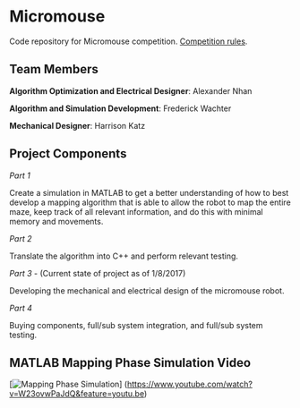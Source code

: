# Micromouse
Code repository for Micromouse competition. [Competition rules](http://sites.ieee.org/r1/files/2013/03/2013-Region-1-Micromouse-Competition-Rules.pdf).

## Team Members
__Algorithm Optimization and Electrical Designer__: Alexander Nhan

__Algorithm and Simulation Development__: Frederick Wachter

__Mechanical Designer__: Harrison Katz

## Project Components
_Part 1_

Create a simulation in MATLAB to get a better understanding of how to best develop a mapping 
algorithm that is able to allow the robot to map the entire maze, keep track of all relevant 
information, and do this with minimal memory and movements. 

_Part 2_

Translate the algorithm into C++ and perform relevant testing.

_Part 3_ - (Current state of project as of 1/8/2017)

Developing the mechanical and electrical design of the micromouse robot.

_Part 4_

Buying components, full/sub system integration, and full/sub system testing.


## MATLAB Mapping Phase Simulation Video
[![Mapping Phase Simulation](https://img.youtube.com/vi/W23ovwPaJdQ/0.jpg)]
(https://www.youtube.com/watch?v=W23ovwPaJdQ&feature=youtu.be)
